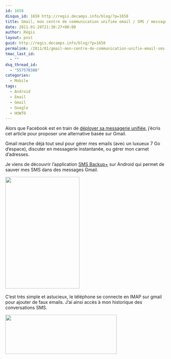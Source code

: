 ```yaml
---
id: 1658
disqus_id: 1658 http://regis.decamps.info/blog/?p=1658
title: Gmail, mon centre de communication unifiée email / SMS / messagerie instantannée
date: 2011-01-28T21:30:27+00:00
author: Régis
layout: post
guid: http://regis.decamps.info/blog/?p=1658
permalink: /2011/01/gmail-mon-centre-de-communication-unifie-email-sms-messagerie-instantannee/
tmac_last_id:
  - ""
dsq_thread_id:
  - "557578388"
categories:
  - Mobile
tags:
  - Android
  - Email
  - Gmail
  - Google
  - HOWTO
---
```

Alors que Facebook est en train de [déployer sa messagerie unifiée](http://www.accessoweb.com/Facebook-La-messagerie-facebook-com-est-active_a8204.html), j’écris cet article pour proposer une alternative basée sur Gmail.

Gmail marche déjà tout seul pour gérer mes emails (avec un luxueux 7 Go d’espace), discuter en messagerie instantanée, ou gérer mon carnet d’adresses.

Je viens de découvrir l’application [SMS Backup+](http://www.androlib.com/android.application.tv-studer-smssync-jjD.aspx) sur Android qui permet de sauver mes SMS dans des messages Gmail.
  
[<img src="/blog/wp-content/uploads/2011/01/jnpn.u-233x350.jpg" alt="" title="SMS Backup" width="233" height="350" class="alignnone size-medium wp-image-1659" srcset="/blog/wp-content/uploads/2011/01/jnpn.u-233x350.jpg 233w, /blog/wp-content/uploads/2011/01/jnpn.u.jpg 320w" sizes="(max-width: 233px) 100vw, 233px" />](/blog/wp-content/uploads/2011/01/jnpn.u.jpg)

C’est très simple et astucieux, le téléphone se connecte en IMAP sur gmail pour ajouter de faux emails. J’ai ainsi accès à mon historique des conversations SMS.
  
[<img src="/blog/wp-content/uploads/2011/01/Capture-d’écran-2011-01-28-à-21.15.35-350x123.png" alt="" title="Historique des SMS dans Gmail" width="350" height="123" class="alignnone size-medium wp-image-1660" srcset="/blog/wp-content/uploads/2011/01/Capture-d’écran-2011-01-28-à-21.15.35-350x123.png 350w, /blog/wp-content/uploads/2011/01/Capture-d’écran-2011-01-28-à-21.15.35.png 768w" sizes="(max-width: 350px) 100vw, 350px" />](/blog/wp-content/uploads/2011/01/Capture-d’écran-2011-01-28-à-21.15.35.png)
